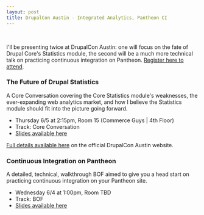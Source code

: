 ```yaml
---
layout: post
title: DrupalCon Austin - Integrated Analytics, Pantheon CI
---
```


<div class="hero" style="background:url('/public/img/drupalcon-austin.jpg');">&nbsp;</div>
<p class="message">
  I'll be presenting twice at DrupalCon Austin: one will focus on the fate of Drupal Core's Statistics module, the second will be a much more technical talk on practicing continuous integration on Pantheon. <a href="https://austin2014.drupal.org/tickets" target="_blank">Register here to attend</a>.
</p>

### The Future of Drupal Statistics

A Core Conversation covering the Core Statistics module's weaknesses, the ever-expanding web analytics market, and how I believe the Statistics module should fit into the picture going forward.

* Thursday 6/5 at 2:15pm, Room 15 (Commerce Guys | 4th Floor)
* Track: Core Conversation
* [Slides available here](/terson/on/data-first-drupal)

[Full details available here](https://austin2014.drupal.org/session/future-drupal-statistics) on the official DrupalCon Austin website.

### Continuous Integration on Pantheon

A detailed, technical, walkthrough BOF aimed to give you a head start on practicing continuous integration on your Pantheon site.

* Wednesday 6/4 at 1:00pm, Room TBD
* Track: BOF
* [Slides available here](/terson/on/pantheon-ci)
